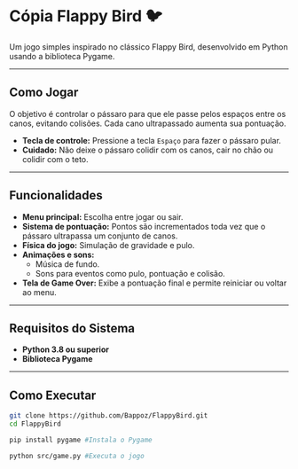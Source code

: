 # Cópia Flappy Bird 🐦

Um jogo simples inspirado no clássico Flappy Bird, desenvolvido em Python usando a biblioteca Pygame.

------

## Como Jogar
O objetivo é controlar o pássaro para que ele passe pelos espaços entre os canos, evitando colisões. Cada cano ultrapassado aumenta sua pontuação.

- **Tecla de controle:** Pressione a tecla `Espaço` para fazer o pássaro pular.
- **Cuidado:** Não deixe o pássaro colidir com os canos, cair no chão ou colidir com o teto.

------

## Funcionalidades
- **Menu principal:** Escolha entre jogar ou sair.
- **Sistema de pontuação:** Pontos são incrementados toda vez que o pássaro ultrapassa um conjunto de canos.
- **Física do jogo:** Simulação de gravidade e pulo.
- **Animações e sons:**
  - Música de fundo.
  - Sons para eventos como pulo, pontuação e colisão.
- **Tela de Game Over:** Exibe a pontuação final e permite reiniciar ou voltar ao menu.

------

## Requisitos do Sistema
- **Python 3.8 ou superior**
- **Biblioteca Pygame**

------

## Como Executar
```bash
git clone https://github.com/Bappoz/FlappyBird.git
cd FlappyBird

pip install pygame #Instala o Pygame

python src/game.py #Executa o jogo
